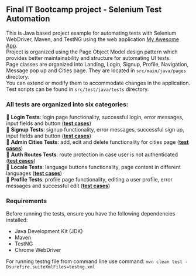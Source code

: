 ## Final IT Bootcamp project - Selenium Test Automation

This is Java based project example for automating tests with Selenium WebDriver,
Maven, and TestNG using the web application [My Awesome App](https://vue-demo.daniel-avellaneda.com/).<br />
Project is organized using the Page Object Model design pattern which provides better maintainability and structure for
automating UI tests.<br/> Page classes are organized into Landing, Login, Signup, Profile, Navigation,
Message pop up and Cities page. They are located in `src/main/java/pages` directory.<br/>
You can extend or modify them to accommodate changes in the application.<br/>
Test scripts can be found in `src/test/java/tests` directory.<br/>

### All tests are organized into six categories:

📌 **Login Tests**: login page functionality, successful login, error messages, input fields and button (**[test cases](test_scenarios/TS_LOGIN_PAGE.md)**) <br/>
📌 **Signup Tests**: signup functionality, error messages, successful sign up, input fields and button (**[test cases](test_scenarios/TS_SIGN_UP_PAGE.md)**)<br/>
📌 **Admin Cities Tests**: add, edit and delete functionality for cities page (**[test cases](test_scenarios/TS_ADMIN_CITIES_PAGE.md)**)<br/>
📌 **Auth Routes Tests**: route protection in case user is not authenticated (**[test cases](test_scenarios/TS_AUTH_ROUTES.md)**)<br/>
📌 **Locale Tests**: language buttons functionality, page content in different languages (**[test cases](test_scenarios/TS_LOCALE.md)**)<br/>
📌 **Profile Tests**: profile page functionality, editing a user profile, error messages and successful edit (**[test cases](test_scenarios/TS_PROFILE_PAGE.md)**)


### Requirements

Before running the tests, ensure you have the following dependencies installed:

- Java Development Kit (JDK)
- Maven
- TestNG
- Chrome WebDriver

For running testng file from command line use command: `mvn clean test -Dsurefire.suiteXmlFiles=testng.xml`

